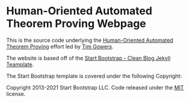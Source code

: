 # Human-Oriented Automated Theorem Proving Webpage

This is the source code underlying the [Human-Oriented Automated Theorem Proving](https://gowers.wordpress.com/2022/04/28/announcing-an-automatic-theorem-proving-project/) effort led by [Tim Gowers](https://www.dpmms.cam.ac.uk/~wtg10/). 

The website is based off of the [Start Bootstrap - Clean Blog Jekyll Teamplate](https://startbootstrap.com/themes/clean-blog-jekyll/). 

The Start Bootstrap template is covered under the following Copyright: 

Copyright 2013-2021 Start Bootstrap LLC. Code released under the [MIT](https://github.com/StartBootstrap/startbootstrap-clean-blog-jekyll/blob/master/LICENSE) license.
